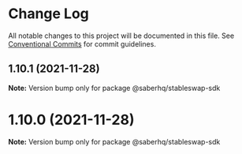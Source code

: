 # Change Log

All notable changes to this project will be documented in this file.
See [Conventional Commits](https://conventionalcommits.org) for commit guidelines.

## 1.10.1 (2021-11-28)

**Note:** Version bump only for package @saberhq/stableswap-sdk





# 1.10.0 (2021-11-28)

**Note:** Version bump only for package @saberhq/stableswap-sdk
